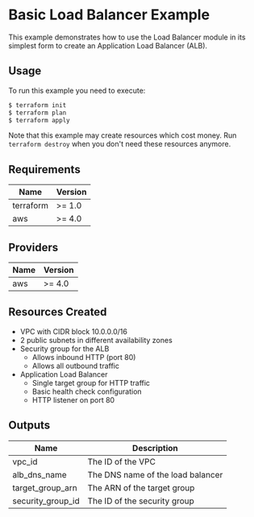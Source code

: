 # Basic Load Balancer Example

This example demonstrates how to use the Load Balancer module in its simplest form to create an Application Load Balancer (ALB).

## Usage

To run this example you need to execute:

```bash
$ terraform init
$ terraform plan
$ terraform apply
```

Note that this example may create resources which cost money. Run `terraform destroy` when you don't need these resources anymore.

## Requirements

| Name | Version |
|------|---------|
| terraform | >= 1.0 |
| aws | >= 4.0 |

## Providers

| Name | Version |
|------|---------|
| aws | >= 4.0 |

## Resources Created

- VPC with CIDR block 10.0.0.0/16
- 2 public subnets in different availability zones
- Security group for the ALB
  - Allows inbound HTTP (port 80)
  - Allows all outbound traffic
- Application Load Balancer
  - Single target group for HTTP traffic
  - Basic health check configuration
  - HTTP listener on port 80

## Outputs

| Name | Description |
|------|-------------|
| vpc_id | The ID of the VPC |
| alb_dns_name | The DNS name of the load balancer |
| target_group_arn | The ARN of the target group |
| security_group_id | The ID of the security group | 